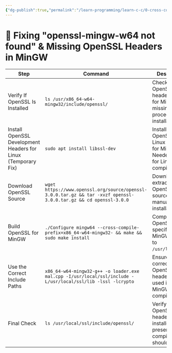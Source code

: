 ```yaml
---
{"dg-publish":true,"permalink":"/learn-programming/learn-c-c/0-cross-compiling-from-linux-to-windows-binary/","noteIcon":"","created":"2025-04-15T14:11:19.624-04:00"}
---
```


















# **🔹 Fixing "openssl-mingw-w64 not found" & Missing OpenSSL Headers in MinGW**

| **Step**                                                      | **Command**                                                                                                      | **Description**                                                                      |
| ------------------------------------------------------------- | ---------------------------------------------------------------------------------------------------------------- | ------------------------------------------------------------------------------------ |
| Verify If OpenSSL Is Installed                                | `ls /usr/x86_64-w64-mingw32/include/openssl/`                                                                    | Check if OpenSSL headers exist for MinGW. If missing, proceed to installation.       |
| Install OpenSSL Development Headers for Linux (Temporary Fix) | `sudo apt install libssl-dev`                                                                                    | Installs OpenSSL for Linux but **not** for MinGW. Needed only for Linux compilation. |
| Download OpenSSL Source                                       | `wget https://www.openssl.org/source/openssl-3.0.0.tar.gz && tar -xvzf openssl-3.0.0.tar.gz && cd openssl-3.0.0` | Download and extract OpenSSL 3.0 source for manual installation.                     |
| Build OpenSSL for MinGW                                       | `./Configure mingw64 --cross-compile-prefix=x86_64-w64-mingw32- && make && sudo make install`                    | Compile OpenSSL specifically for MinGW. Installs to `/usr/local/ssl`.                |
| Use the Correct Include Paths                                 | `x86_64-w64-mingw32-g++ -o loader.exe mal.cpp -I/usr/local/ssl/include -L/usr/local/ssl/lib -lssl -lcrypto`      | Ensure the correct OpenSSL headers are used in the MinGW compilation.                |
| Final Check                                                   | `ls /usr/local/ssl/include/openssl/`                                                                             | Verify OpenSSL headers are installed. If present, compilation should work!           |

